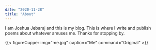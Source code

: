 ```yaml
---
date: "2020-11-28"
title: "About"
---
```

I am Joshua Jebaraj and this is my blog. This is where I write and publish poems about whatever amuses me. Thanks for stopping by.

{{< figureCupper
img="me.jpg" 
caption="Me" 
command="Original" >}}
